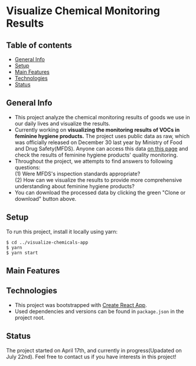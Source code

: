 # Visualize Chemical Monitoring Results

## Table of contents

- [General Info](#general-info)
- [Setup](#setup)
- [Main Features](#main-features)
- [Technologies](#technologies)
- [Status](#status)

## General Info

- This project analyze the chemical monitoring results of goods we use in our daily lives and visualize the results.
- Currently working on <b>visualizing the monitoring results of VOCs in feminine hygiene products.</b> The project uses public data as raw, which was officially released on December 30 last year by Ministry of Food and Drug Safety(MFDS). Anyone can access this data [on this page](https://www.mfds.go.kr/brd/m_99/view.do?seq=44922) and check the results of feminine hygiene products' quality monitoring.
- Throughout the project, we attempts to find answers to following questions:<br />
  (1) Were MFDS's inspection standards appropriate? <br />
  (2) How can we visualize the results to provide more comprehensive understanding about feminine hygiene products?
- You can download the processed data by clicking the green "Clone or download" button above.

## Setup

To run this project, install it locally using yarn:

```
$ cd ../visualize-chemicals-app
$ yarn
$ yarn start
```

## Main Features

## Technologies

- This project was bootstrapped with [Create React App](https://github.com/facebook/create-react-app).
- Used dependencies and versions can be found in `package.json` in the project root.

## Status

The project started on April 17th, and currently in progress(Upadated on July 22nd). Feel free to contact us if you have interests in this project!
